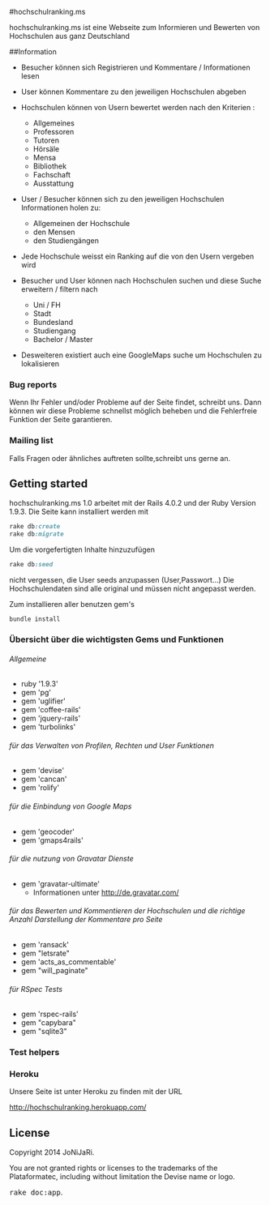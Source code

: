 #hochschulranking.ms

hochschulranking.ms ist eine Webseite zum Informieren und Bewerten von Hochschulen aus ganz Deutschland

##Information

* Besucher können sich Registrieren und Kommentare / Informationen lesen
* User können Kommentare zu den jeweiligen Hochschulen abgeben
* Hochschulen können von Usern bewertet werden nach den Kriterien :
  * Allgemeines
  * Professoren
  * Tutoren
  * Hörsäle
  * Mensa
  * Bibliothek
  * Fachschaft
  * Ausstattung
  
* User / Besucher können sich zu den jeweiligen Hochschulen Informationen holen zu:
  * Allgemeinen der Hochschule
  * den Mensen
  * den Studiengängen
  
* Jede Hochschule weisst ein Ranking auf die von den Usern vergeben wird
* Besucher und User können nach Hochschulen suchen und diese Suche erweitern / filtern nach
  * Uni / FH
  * Stadt
  * Bundesland
  * Studiengang
  * Bachelor / Master

* Desweiteren existiert auch eine GoogleMaps suche um Hochschulen zu lokalisieren


 
### Bug reports

Wenn Ihr Fehler und/oder Probleme auf der Seite findet, schreibt uns. 
Dann können wir diese Probleme schnellst möglich beheben und die Fehlerfreie Funktion der Seite garantieren.


### Mailing list

Falls Fragen oder ähnliches auftreten sollte,schreibt uns gerne an.


## Getting started

hochschulranking.ms 1.0 arbeitet mit der Rails 4.0.2 und der Ruby Version 1.9.3.
Die Seite kann installiert werden mit

```ruby
rake db:create
rake db:migrate
```

Um die vorgefertigten Inhalte hinzuzufügen

```ruby
rake db:seed
```

nicht vergessen, die User seeds anzupassen (User,Passwort...)
Die Hochschulendaten sind alle original und müssen nicht angepasst werden.

Zum installieren aller benutzen gem's
```console
bundle install
```

### Übersicht über die wichtigsten Gems und Funktionen

###### Allgemeine

   * ruby '1.9.3'    
   * gem 'pg'                       
   * gem 'uglifier'      
   * gem 'coffee-rails'  
   * gem 'jquery-rails'              
   * gem 'turbolinks'            
   
###### für das Verwalten von Profilen, Rechten und User Funktionen
   * gem 'devise'                    
   * gem 'cancan'                    
   * gem 'rolify'                 
   
###### für die Einbindung von Google Maps   
   * gem 'geocoder'                  
   * gem 'gmaps4rails'
 
###### für die nutzung von Gravatar Dienste  
   * gem 'gravatar-ultimate'
     * Informationen unter http://de.gravatar.com/
   
###### für das Bewerten und Kommentieren der Hochschulen und die richtige Anzahl Darstellung der Kommentare pro Seite
   * gem 'ransack'    
   * gem "letsrate"
   * gem 'acts_as_commentable'
   * gem "will_paginate"


###### für RSpec Tests
  * gem 'rspec-rails'
  * gem "capybara"
  * gem "sqlite3"


### Test helpers



### Heroku

Unsere Seite ist unter Heroku zu finden mit der URL

http://hochschulranking.herokuapp.com/


## License

Copyright 2014 JoNiJaRi. 

You are not granted rights or licenses to the trademarks of the Plataformatec, including without limitation the Devise name or logo.

<tt>rake doc:app</tt>.

